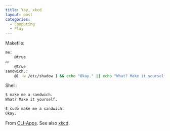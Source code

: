 ```yaml
---
title: Yay, xkcd
layout: post
categories:
  - Computing
  - Play
---
```

Makefile:

```bash
me:
	@true
a:
	@true
sandwich.:
	@[ -w /etc/shadow ] && echo "Okay." || echo "What? Make it yourself."
```

Shell:

```bash
$ make me a sandwich.
What? Make it yourself.

$ sudo make me a sandwich.
Okay.
```

From [CLI-Apps](http://www.cli-apps.org/content/show.php/show.php?content=89734&vote=good&tan=29063073). See also [xkcd](https://xkcd.com/149/).
